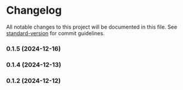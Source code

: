 # Changelog

All notable changes to this project will be documented in this file. See [standard-version](https://github.com/conventional-changelog/standard-version) for commit guidelines.

### 0.1.5 (2024-12-16)

### 0.1.4 (2024-12-13)

### 0.1.2 (2024-12-12)
